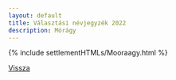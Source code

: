 ```yaml
---
layout: default
title: Választási névjegyzék 2022
description: Mórágy
---
```


{% include settlementHTMLs/Mooraagy.html %}

[Vissza](../)